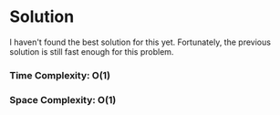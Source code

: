 # Solution

I haven't found the best solution for this yet. Fortunately, the previous solution is still fast enough for this problem.

### Time Complexity: O(1)
### Space Complexity: O(1)
